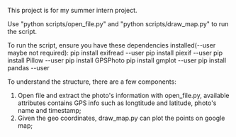 This project is for my summer intern project. 

Use "python scripts/open_file.py" and "python scripts/draw_map.py" to run the script.

To run the script, ensure you have these dependencies installed(--user maybe not required):
pip install exifread --user
pip install piexif --user
pip install Pillow --user
pip install GPSPhoto
pip install gmplot --user
pip install pandas --user

To understand the structure, there are a few components:
1. Open file and extract the photo's information with open_file.py, available attributes contains GPS info such as 
    longtitude and latitude, photo's name and timestamp;
2. Given the geo coordinates, draw_map.py can plot the points on google map;
    


